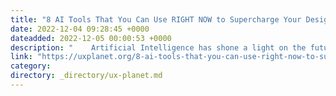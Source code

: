 ```yaml
---
title: "8 AI Tools That You Can Use RIGHT NOW to Supercharge Your Design"
date: 2022-12-04 09:28:45 +0000
dateadded: 2022-12-05 00:00:53 +0000
description: "    Artificial Intelligence has shone a light on the future of UX Design, and whilst we are only in it’s infancy, there are already many…  Continue reading on UX Planet »  "
link: "https://uxplanet.org/8-ai-tools-that-you-can-use-right-now-to-supercharge-your-design-51e09eb33f31?source=rss----819cc2aaeee0---4"
category:
directory: _directory/ux-planet.md
---
```

